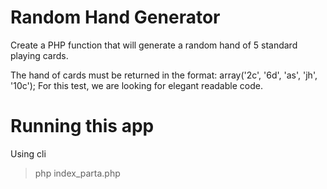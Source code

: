 # Random Hand Generator
Create a PHP function that will generate a random hand of 5 standard playing cards.

The hand of cards must be returned in the format: array('2c', '6d', 'as', 'jh', '10c');
For this test, we are looking for elegant readable code.

# Running this app

Using cli

> php index_parta.php
